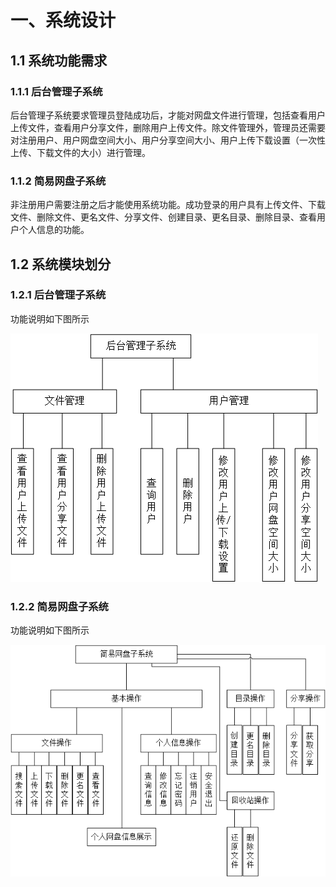 # 一、系统设计

## 1.1 系统功能需求

### 1.1.1 后台管理子系统

后台管理子系统要求管理员登陆成功后，才能对网盘文件进行管理，包括查看用户上传文件，查看用户分享文件，删除用户上传文件。除文件管理外，管理员还需要对注册用户、用户网盘空间大小、用户分享空间大小、用户上传下载设置（一次性上传、下载文件的大小）进行管理。

### 1.1.2 简易网盘子系统

非注册用户需要注册之后才能使用系统功能。成功登录的用户具有上传文件、下载文件、删除文件、更名文件、分享文件、创建目录、更名目录、删除目录、查看用户个人信息的功能。

## 1.2 系统模块划分

### 1.2.1 后台管理子系统

功能说明如下图所示

![后台管理子系统功能设计图](../README.assets/后台管理子系统功能设计图.png)

### 1.2.2 简易网盘子系统

功能说明如下图所示

![简易网盘子系统功能设计图](../README.assets/简易网盘子系统功能设计图.png)

